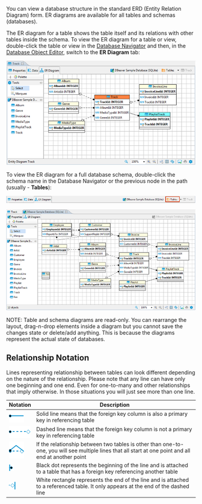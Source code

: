You can view a database structure in the standard ERD (Entity Relation Diagram) form. ER diagrams are available for all tables and schemas (databases).  

The ER diagram for a table shows the table itself and its relations with other tables inside the schema. To view the ER diagram for a table or view, double-click the table or view in the [Database Navigator](Database-Navigator) and then, in the [Database Object Editor](Database-Object-Editor), switch to the **ER Diagram** tab:

![](images/ug/ERD-Db-Structure.png)

To view the ER diagram for a full database schema, double-click the schema name in the Database Navigator or the previous node in the path (usually - **Tables**):

![](images/ug/ERD-previous-node.png)

![](images/ug/ERD-DB-Schema.png)

NOTE: Table and schema diagrams are read-only. You can rearrange the layout, drag-n-drop elements inside a diagram but you cannot save the changes state or delete/add anything. This is because the diagrams represent the actual state of databases.

## Relationship Notation

Lines representing relationship between tables can look different depending on the nature of the relationship. Please note that any line can have only one beginning and one end. Even for one-to-many and other relationships that imply otherwise. In those situations you will just see more than one line.

Notation|Description
---------------|-----------
![](images/relations_in_erd/PK-to_table.png)|Solid line means that the foreign key column is also a primary key in referencing table
![](images/relations_in_erd/FK-to_table.png)|Dashed line means that the foreign key column is not a primary key in referencing table
![](images/relations_in_erd/PK-FK-to_one_table.png)|If the relationship between two tables is other than one-to-one, you will see multiple lines that all start at one point and all end at another point
![](images/relations_in_erd/black-dot.png)|Black dot represents the beginning of the line and is attached to a table that has a foreign key referencing another table
![](images/relations_in_erd/rectangle.png)|White rectangle  represents the end of the line and is attached to a referenced table. It only appears at the end of the dashed line